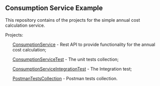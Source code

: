 <h2>Consumption Service Example</h2>

<p>This repository contains of the projects for the simple annual cost calculation service.</p>
<p>Projects:
  <ul><a href='https://github.com/MikhailRogachev/ConsumptionServiceExample/tree/dsp-master/ConsumptionService'>ConsumptionService</a> - Rest API to provide functionality for the annual cost calculation;</ul>
  <ul><a href='https://github.com/MikhailRogachev/ConsumptionServiceExample/tree/dsp-master/ConsumptionServiceTest'>ConsumptionServiceTest</a> - The unit tests collection;</ul>
  <ul><a href='https://github.com/MikhailRogachev/ConsumptionServiceExample/tree/dsp-master/ConsumptionServiceIntegrationTest'>ConsumptionServiceIntegrationTest</a> - 
  The Integration test;</ul>
  <ul><a href='https://github.com/MikhailRogachev/ConsumptionServiceExample/tree/dsp-master/PostmanTestsCollection'>PostmanTestsCollection</a> - Postman tests collection.</ul>    
</p>
